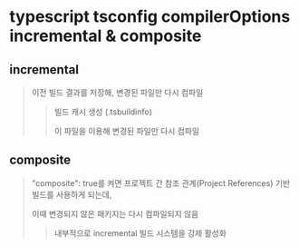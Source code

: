 # typescript tsconfig compilerOptions incremental & composite

## incremental

> 이전 빌드 결과를 저장해, 변경된 파일만 다시 컴파일
>
> > 빌드 캐시 생성 (.tsbuildinfo)
> >
> > 이 파일을 이용해 변경된 파일만 다시 컴파일

## composite

> "composite": true를 켜면 프로젝트 간 참조 관계(Project References) 기반 빌드를 사용하게 되는데,
>
> 이때 변경되지 않은 패키지는 다시 컴파일되지 않음
>
> > 내부적으로 incremental 빌드 시스템을 강제 활성화
